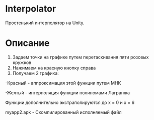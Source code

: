# Interpolator
Простенький интерполятор на Unity. 

# Описание
1) Задаем точки на графике путем перетаскивания пяти розовых кружков
2) Нажимаем на красную кнопку справа
3) Получаем 2 графика: 

-Красный - аппроксимация этой функции путем МНК

-Желтый - интерполяция функции полиномами Лагранжа

Функции дополнительно экстраполируются до x = 0 и x = 6

myapp2.apk - Скомпилированный исполняемый файл
